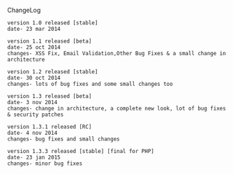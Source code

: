 ChangeLog
	
	version 1.0 released [stable]
	date- 23 mar 2014

	version 1.1 released [beta]
	date- 25 oct 2014
	changes- XSS Fix, Email Validation,Other Bug Fixes & a small change in architecture
	
	version 1.2 released [stable]
	date- 30 oct 2014
	changes- lots of bug fixes and some small changes too
	
	version 1.3 released [beta]
	date- 3 nov 2014
	changes- change in architecture, a complete new look, lot of bug fixes & security patches
	
	version 1.3.1 released [RC]
	date- 4 nov 2014
	changes- bug fixes and small changes
	
	version 1.3.3 released [stable] [final for PHP]
	date- 23 jan 2015
	changes- minor bug fixes
